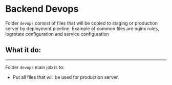 # Backend Devops

Folder `devops` consist of files that will be copied to staging or production server by deployment pipeline.
Example of common files are nginx rules, logrotate configuration and service configuration

## What it do:
---

Folder `devops` main job is to:
- Put all files that will be used for production server.

